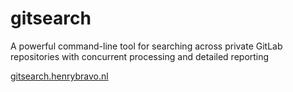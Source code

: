 # gitsearch
A powerful command-line tool for searching across private GitLab repositories with concurrent processing and detailed reporting

[gitsearch.henrybravo.nl](https://gitsearch.henrybravo.nl/)
